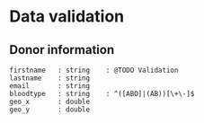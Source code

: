 Data validation
===============


Donor information
-----------------

    firstname   : string    : @TODO Validation
    lastname    : string    
    email       : string    
    bloodtype   : string    : ^([ABO]|(AB))[\+\-]$
    geo_x       : double     
    geo_y       : double     
    